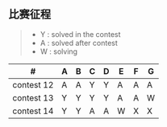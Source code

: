 ## 比赛征程
> * Y : solved in the contest
> * A : solved after contest
> * W : solving



  \# |  A  |  B  |  C  |  D  |  E  |  F  |  G  
---|---|---|---|---|---|---|---
|contest 12|A|A|Y|Y|A|A|A
|contest 13|Y|Y|Y|Y|A|A|W
|contest 14|Y|Y|A|A|W|X|X|


